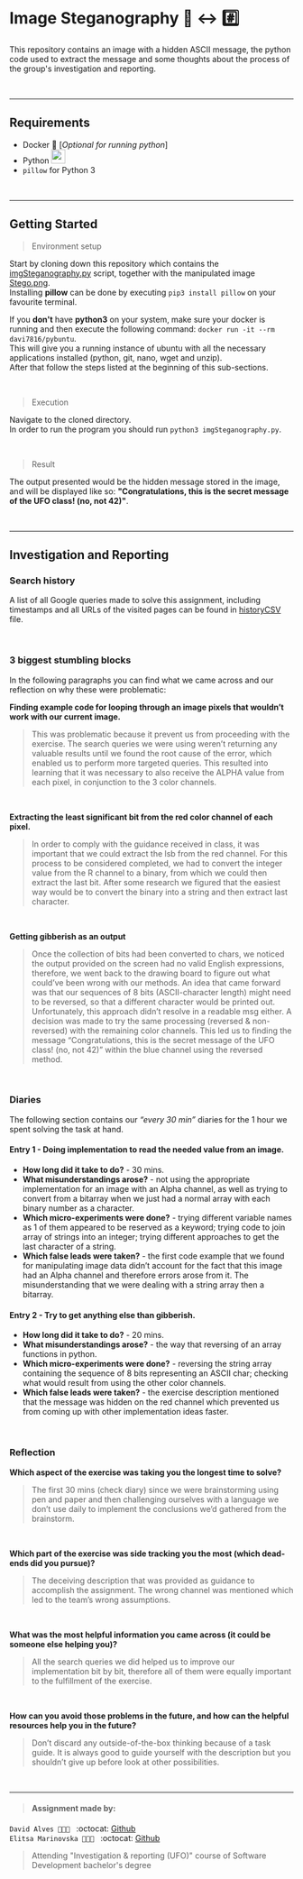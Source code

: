# Image Steganography :sunrise_over_mountains: <-> :hash:

This repository contains an image with a hidden ASCII message, the python code used to extract the message and some thoughts about the process of the group's investigation and reporting. 

</br>

---
## Requirements
- Docker :whale: [*Optional for running python*]
- Python <img src="./images/python.png" height="25">
- `pillow` for Python 3

</br>

---
## Getting Started
> Environment setup

Start by cloning down this repository which contains the [imgSteganography.py]() script, together with the manipulated image [Stego.png](). </br>
Installing **pillow** can be done by executing `pip3 install pillow` on your favourite terminal.
 
If you **don't** have **python3** on your system, make sure your docker is running and then execute the following command:
`docker run -it --rm davi7816/pybuntu`. </br>
This will give you a running instance of ubuntu with all the necessary applications installed (python, git, nano, wget and unzip).</br>
After that follow the steps listed at the beginning of this sub-sections.

</br>

> Execution

Navigate to the cloned directory. </br>
In order to run the program you should run `python3 imgSteganography.py`.

</br>

> Result

The output presented would be the hidden message stored in the image, and will be displayed like so:
**"Congratulations, this is the secret message of the UFO class! (no, not 42)"**.

</br>

---
## Investigation and Reporting
### Search history
A list of all Google queries made to solve this assignment, including timestamps and all URLs of the visited pages can be found in [historyCSV]() file.

</br>

### 3 biggest stumbling blocks 
In the following paragraphs you can find what we came across and our reflection on why these were problematic:

**Finding example code for looping through an image pixels that wouldn’t work with our current image.**
> This was problematic because it prevent us from proceeding with the exercise. The search queries we were using weren’t returning any valuable results until we found the root cause of the error, which enabled us to perform more targeted queries. This resulted into learning that it was necessary to also receive the ALPHA value from each pixel, in conjunction to the 3 color channels.
</br>

**Extracting the least significant bit from the red color channel of each pixel.**
> In order to comply with the guidance received in class, it was important that we could extract the lsb from the red channel. For this process to be considered completed, we had to convert the integer value from the R channel to a binary, from which we could then extract the last bit. After some research we figured that the easiest way would be to convert the binary into a string and then extract last character.
</br>

**Getting gibberish as an output**
> Once the collection of bits had been converted to chars, we noticed the output provided on the screen had no valid English expressions, therefore, we went back to the drawing board to figure out what could’ve been wrong with our methods. An idea that came forward was that our sequences of 8 bits (ASCII-character length) might need to be reversed, so that a different character would be printed out. Unfortunately, this approach didn’t resolve in a readable msg either. A decision was made to try the same processing (reversed & non-reversed) with the remaining color channels. This led us to finding the message “Congratulations, this is the secret message of the UFO class! (no, not 42)” within the blue channel using the reversed method.

</br>

### Diaries
The following section contains our *“every 30 min”* diaries for the 1 hour we spent solving the task at hand.

#### Entry 1 - Doing implementation to read the needed value from an image.
* **How long did it take to do?** - 30 mins.
* **What misunderstandings arose?** - not using the appropriate implementation for an image with an Alpha channel, as well as trying to convert from a bitarray when we just had a normal array with each binary number as a character.
* **Which micro-experiments were done?** - trying different variable names as 1 of them appeared to be reserved as a keyword; trying code to join array of strings into an integer; trying different approaches to get the last character of a string.
* **Which false leads were taken?** - the first code example that we found for manipulating image data didn’t account for the fact that this image had an Alpha channel and therefore errors arose from it. The misunderstanding that we were dealing with a string array then a bitarray.

#### Entry 2 - Try to get anything else than gibberish.
* **How long did it take to do?** - 20 mins.
* **What misunderstandings arose?** - the way that reversing of an array functions in python.
* **Which micro-experiments were done?** - reversing the string array containing the sequence of 8 bits representing an ASCII char; checking what would result from using the other color channels.
* **Which false leads were taken?** - the exercise description mentioned that the message was hidden on the red channel which prevented us from coming up with other implementation ideas faster.

</br>

### Reflection
**Which aspect of the exercise was taking you the longest time to solve?** 
> The first 30 mins (check diary) since we were brainstorming using pen and paper and then challenging ourselves with a language we don’t use daily to implement the conclusions we’d gathered from the brainstorm.
</br>

**Which part of the exercise was side tracking you the most (which dead-ends did you pursue)?**
> The deceiving description that was provided as guidance to accomplish the assignment. The wrong channel was mentioned which led to the team’s wrong assumptions. 
</br>

**What was the most helpful information you came across (it could be someone else helping you)?**
> All the search queries we did helped us to improve our implementation bit by bit, therefore all of them were equally important to the fulfillment of the exercise. 
</br>

**How can you avoid those problems in the future, and how can the helpful resources help you in the future?**
> Don’t discard any outside-of-the-box thinking because of a task guide. It is always good to guide yourself with the description but you shouldn’t give up before look at other possibilities.

</br>

___
> #### Assignment made by:   
`David Alves 👨🏻‍💻 ` :octocat: [Github](https://github.com/davi7725) <br />
`Elitsa Marinovska 👩🏻‍💻 ` :octocat: [Github](https://github.com/elit0451) <br />
> Attending "Investigation & reporting (UFO)" course of Software Development bachelor's degree
